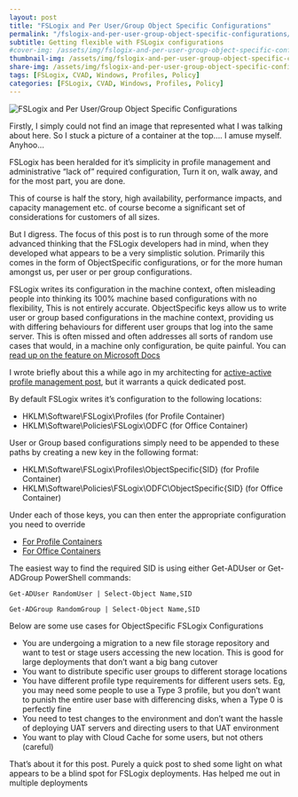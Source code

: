 ```yaml
---
layout: post
title: "FSLogix and Per User/Group Object Specific Configurations"
permalink: "/fslogix-and-per-user-group-object-specific-configurations/"
subtitle: Getting flexible with FSLogix configurations
#cover-img: /assets/img/fslogix-and-per-user-group-object-specific-configurations/container-1.png
thumbnail-img: /assets/img/fslogix-and-per-user-group-object-specific-configurations/container-1.png
share-img: /assets/img/fslogix-and-per-user-group-object-specific-configurations/container-1.png
tags: [FSLogix, CVAD, Windows, Profiles, Policy]
categories: [FSLogix, CVAD, Windows, Profiles, Policy]
---
```


![FSLogix and Per User/Group Object Specific Configurations]({{site.baseurl}}/assets/img/fslogix-and-per-user-group-object-specific-configurations/container-1.png)

Firstly, I simply could not find an image that represented what I was talking about here. So I stuck a picture of a container at the top…. I amuse myself. Anyhoo…

FSLogix has been heralded for it’s simplicity in profile management and administrative “lack of” required configuration, Turn it on, walk away, and for the most part, you are done.

This of course is half the story, high availability, performance impacts, and capacity management etc. of course become a significant set of considerations for customers of all sizes.

But I digress. The focus of this post is to run through some of the more advanced thinking that the FSLogix developers had in mind, when they developed what appears to be a very simplistic solution. Primarily this comes in the form of ObjectSpecific configurations, or for the more human amongst us, per user or per group configurations.

FSLogix writes its configuration in the machine context, often misleading people into thinking its 100% machine based configurations with no flexibility, This is not entirely accurate. ObjectSpecific keys allow us to write user or group based configurations in the machine context, providing us with differing behaviours for different user groups that log into the same server. This is often missed and often addresses all sorts of random use cases that would, in a machine only configuration, be quite painful. You can [read up on the feature on Microsoft Docs](https://docs.microsoft.com/en-us/fslogix/configure-per-user-per-group-ht)

I wrote briefly about this a while ago in my architecting for [active-active profile management post](https://jkindon.com/2019/10/15/designing-profile-management-with-active-active-resource-locations/), but it warrants a quick dedicated post.

By default FSLogix writes it’s configuration to the following locations:

*  HKLM\Software\FSLogix\Profiles (for Profile Container)
*  HKLM\Software\Policies\FSLogix\ODFC (for Office Container)

User or Group based configurations simply need to be appended to these paths by creating a new key in the following format:

*  HKLM\Software\FSLogix\Profiles\ObjectSpecific\{SID} (for Profile Container)
*  HKLM\Software\Policies\FSLogix\ODFC\ObjectSpecific\{SID} (for Office Container)

Under each of those keys, you can then enter the appropriate configuration you need to override

*  [For Profile Containers](https://docs.microsoft.com/en-us/fslogix/profile-container-configuration-reference)
*  [For Office Containers](https://docs.microsoft.com/en-us/fslogix/office-container-configuration-reference)

The easiest way to find the required SID is using either Get-ADUser or Get-ADGroup PowerShell commands:

`Get-ADUser RandomUser | Select-Object Name,SID`

`Get-ADGroup RandomGroup | Select-Object Name,SID`

Below are some use cases for ObjectSpecific FSLogix Configurations

*  You are undergoing a migration to a new file storage repository and want to test or stage users accessing the new location. This is good for large deployments that don’t want a big bang cutover
*  You want to distribute specific user groups to different storage locations
*  You have different profile type requirements for different users sets. Eg, you may need some people to use a Type 3 profile, but you don’t want to punish the entire user base with differencing disks, when a Type 0 is perfectly fine
*  You need to test changes to the environment and don’t want the hassle of deploying UAT servers and directing users to that UAT environment
*  You want to play with Cloud Cache for some users, but not others (careful)

That’s about it for this post. Purely a quick post to shed some light on what appears to be a blind spot for FSLogix deployments. Has helped me out in multiple deployments
